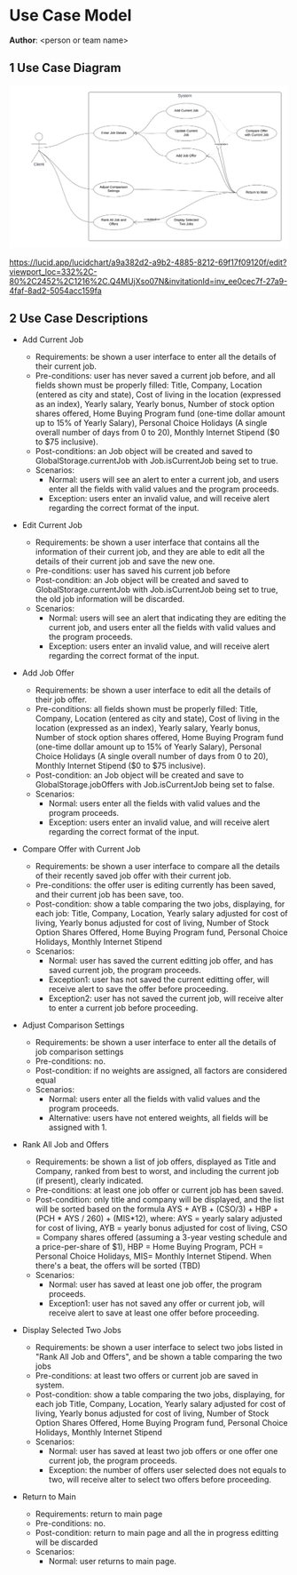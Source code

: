 # Use Case Model

**Author**: \<person or team name\>

## 1 Use Case Diagram

![use case diagram](../Docs/images/use_case_diagram.png)

https://lucid.app/lucidchart/a9a382d2-a9b2-4885-8212-69f17f09120f/edit?viewport_loc=332%2C-80%2C2452%2C1216%2C.Q4MUjXso07N&invitationId=inv_ee0cec7f-27a9-4faf-8ad2-5054acc159fa

## 2 Use Case Descriptions

- Add Current Job
    - Requirements: be shown a user interface to enter all the details of their current job.
    - Pre-conditions: user has never saved a current job before, and all fields shown must be properly filled: Title, Company, Location (entered as city and state), Cost of living in the location (expressed as an index), Yearly salary, Yearly bonus, Number of stock option shares offered, Home Buying Program fund (one-time dollar amount up to 15% of Yearly Salary), Personal Choice Holidays (A single overall number of days from 0 to 20), Monthly Internet Stipend ($0 to $75 inclusive).
    - Post-conditions: an Job object will be created and saved to GlobalStorage.currentJob with Job.isCurrentJob being set to true.
    - Scenarios:
        - Normal: users will see an alert to enter a current job, and users enter all the fields with valid values and the program proceeds.
        - Exception: users enter an invalid value, and will receive alert regarding the correct format of the input.

- Edit Current Job
    - Requirements: be shown a user interface that contains all the information of their current job, and they are able to edit all the details of their current job and save the new one.
    - Pre-conditions: user has saved his current job before
    - Post-condition: an Job object will be created and saved to GlobalStorage.currentJob with Job.isCurrentJob being set to true, the old job information will be discarded.
    - Scenarios:
        - Normal: users will see an alert that indicating they are editing the current job, and users enter all the fields with valid values and the program proceeds.
        - Exception: users enter an invalid value, and will receive alert regarding the correct format of the input.

- Add Job Offer
    - Requirements: be shown a user interface to edit all the details of their job offer.
    - Pre-conditions: all fields shown must be properly filled: Title, Company, Location (entered as city and state), Cost of living in the location (expressed as an index), Yearly salary, Yearly bonus, Number of stock option shares offered, Home Buying Program fund (one-time dollar amount up to 15% of Yearly Salary), Personal Choice Holidays (A single overall number of days from 0 to 20), Monthly Internet Stipend ($0 to $75 inclusive).
    - Post-condition: an Job object will be created and save to GlobalStorage.jobOffers with Job.isCurrentJob being set to false.
    - Scenarios:
        - Normal: users enter all the fields with valid values and the program proceeds.
        - Exception: users enter an invalid value, and will receive alert regarding the correct format of the input.

- Compare Offer with Current Job
    - Requirements: be shown a user interface to compare all the details of their recently saved job offer with their current job.
    - Pre-conditions: the offer user is editing currently has been saved, and their current job has been save, too.
    - Post-condition: show a table comparing the two jobs, displaying, for each job: Title, Company, Location, Yearly salary adjusted for cost of living, Yearly bonus adjusted for cost of living, Number of Stock Option Shares Offered, Home Buying Program fund, Personal Choice Holidays, Monthly Internet Stipend
    - Scenarios:
        - Normal: user has saved the current editting job offer, and has saved current job, the program proceeds.
        - Exception1: user has not saved the current editting offer, will receive alert to save the offer before proceeding.
        - Exception2: user has not saved the current job, will receive alter to enter a current job before proceeding.

- Adjust Comparison Settings
    - Requirements: be shown a user interface to enter all the details of job comparison settings
    - Pre-conditions: no.
    - Post-condition: if no weights are assigned, all factors are considered equal
    - Scenarios:
        - Normal: users enter all the fields with valid values and the program proceeds.
        - Alternative: users have not entered weights, all fields will be assigned with 1.

- Rank All Job and Offers
    - Requirements: be shown a list of job offers, displayed as Title and Company, ranked from best to worst, and including the current job (if present), clearly indicated.
    - Pre-conditions: at least one job offer or current job has been saved.
    - Post-condition: only title and company will be displayed, and the list will be sorted based on the formula AYS + AYB + (CSO/3) + HBP + (PCH * AYS / 260) + (MIS*12), where: 
    AYS = yearly salary adjusted for cost of living,
    AYB = yearly bonus adjusted for cost of living,
    CSO = Company shares offered (assuming a 3-year vesting schedule and a price-per-share of $1),
    HBP = Home Buying Program,
    PCH = Personal Choice Holidays, 
    MIS= Monthly Internet Stipend. When there's a beat, the offers will be sorted (TBD)
    - Scenarios:
        - Normal: user has saved at least one job offer, the program proceeds.
        - Exception1: user has not saved any offer or current job, will receive alert to save at least one offer before proceeding.

- Display Selected Two Jobs
    - Requirements: be shown a user interface to select two jobs listed in "Rank All Job and Offers", and be shown a table comparing the two jobs
    - Pre-conditions: at least two offers or current job are saved in system.
    - Post-condition: show a table comparing the two jobs, displaying, for each job Title, Company, Location, Yearly salary adjusted for cost of living, Yearly bonus adjusted for cost of living, Number of Stock Option Shares Offered, Home Buying Program fund, Personal Choice Holidays, Monthly Internet Stipend
    - Scenarios:
        - Normal: user has saved at least two job offers or one offer one current job, the program proceeds.
        - Exception: the number of offers user selected does not equals to two, will receive alter to select two offers before proceeding.

- Return to Main
    - Requirements: return to main page
    - Pre-conditions: no.
    - Post-condition: return to main page and all the in progress editting will be discarded
    - Scenarios:
        - Normal: user returns to main page.